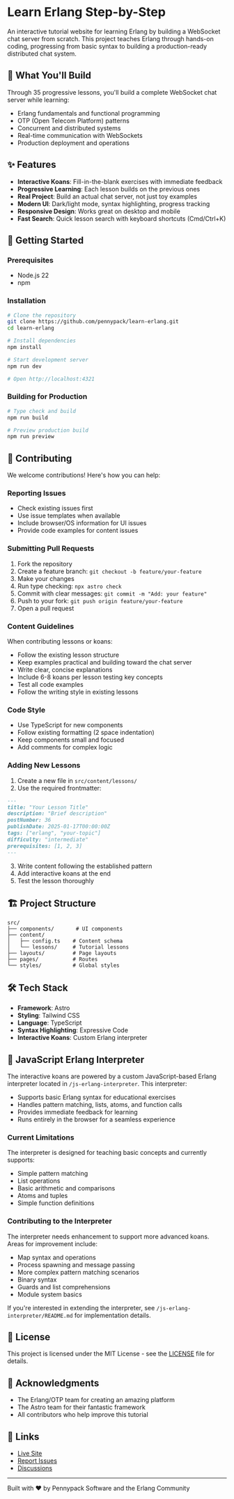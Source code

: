 # Learn Erlang Step-by-Step

An interactive tutorial website for learning Erlang by building a WebSocket chat server from scratch. This project teaches Erlang through hands-on coding, progressing from basic syntax to building a production-ready distributed chat system.

## 🎯 What You'll Build

Through 35 progressive lessons, you'll build a complete WebSocket chat server while learning:

- Erlang fundamentals and functional programming
- OTP (Open Telecom Platform) patterns
- Concurrent and distributed systems
- Real-time communication with WebSockets
- Production deployment and operations

## ✨ Features

- **Interactive Koans**: Fill-in-the-blank exercises with immediate feedback
- **Progressive Learning**: Each lesson builds on the previous ones
- **Real Project**: Build an actual chat server, not just toy examples
- **Modern UI**: Dark/light mode, syntax highlighting, progress tracking
- **Responsive Design**: Works great on desktop and mobile
- **Fast Search**: Quick lesson search with keyboard shortcuts (Cmd/Ctrl+K)

## 🚀 Getting Started

### Prerequisites

- Node.js 22
- npm

### Installation

```bash
# Clone the repository
git clone https://github.com/pennypack/learn-erlang.git
cd learn-erlang

# Install dependencies
npm install

# Start development server
npm run dev

# Open http://localhost:4321
```

### Building for Production

```bash
# Type check and build
npm run build

# Preview production build
npm run preview
```

## 📝 Contributing

We welcome contributions! Here's how you can help:

### Reporting Issues

- Check existing issues first
- Use issue templates when available
- Include browser/OS information for UI issues
- Provide code examples for content issues

### Submitting Pull Requests

1. Fork the repository
2. Create a feature branch: `git checkout -b feature/your-feature`
3. Make your changes
4. Run type checking: `npx astro check`
5. Commit with clear messages: `git commit -m "Add: your feature"`
6. Push to your fork: `git push origin feature/your-feature`
7. Open a pull request

### Content Guidelines

When contributing lessons or koans:

- Follow the existing lesson structure
- Keep examples practical and building toward the chat server
- Write clear, concise explanations
- Include 6-8 koans per lesson testing key concepts
- Test all code examples
- Follow the writing style in existing lessons

### Code Style

- Use TypeScript for new components
- Follow existing formatting (2 space indentation)
- Keep components small and focused
- Add comments for complex logic

### Adding New Lessons

1. Create a new file in `src/content/lessons/`
2. Use the required frontmatter:

```markdown
---
title: "Your Lesson Title"
description: "Brief description"
postNumber: 36
publishDate: 2025-01-17T00:00:00Z
tags: ["erlang", "your-topic"]
difficulty: "intermediate"
prerequisites: [1, 2, 3]
---
```

3. Write content following the established pattern
4. Add interactive koans at the end
5. Test the lesson thoroughly

## 🏗️ Project Structure

```
src/
├── components/       # UI components
├── content/
│   ├── config.ts    # Content schema
│   └── lessons/     # Tutorial lessons
├── layouts/         # Page layouts
├── pages/           # Routes
└── styles/          # Global styles
```

## 🛠️ Tech Stack

- **Framework**: Astro
- **Styling**: Tailwind CSS
- **Language**: TypeScript
- **Syntax Highlighting**: Expressive Code
- **Interactive Koans**: Custom Erlang interpreter

## 🧮 JavaScript Erlang Interpreter

The interactive koans are powered by a custom JavaScript-based Erlang interpreter located in `/js-erlang-interpreter`. This interpreter:

- Supports basic Erlang syntax for educational exercises
- Handles pattern matching, lists, atoms, and function calls
- Provides immediate feedback for learning
- Runs entirely in the browser for a seamless experience

### Current Limitations

The interpreter is designed for teaching basic concepts and currently supports:
- Simple pattern matching
- List operations
- Basic arithmetic and comparisons
- Atoms and tuples
- Simple function definitions

### Contributing to the Interpreter

The interpreter needs enhancement to support more advanced koans. Areas for improvement include:
- Map syntax and operations
- Process spawning and message passing
- More complex pattern matching scenarios
- Binary syntax
- Guards and list comprehensions
- Module system basics

If you're interested in extending the interpreter, see `/js-erlang-interpreter/README.md` for implementation details.

## 📄 License

This project is licensed under the MIT License - see the [LICENSE](LICENSE) file for details.

## 🙏 Acknowledgments

- The Erlang/OTP team for creating an amazing platform
- The Astro team for their fantastic framework
- All contributors who help improve this tutorial

## 🔗 Links

- [Live Site](https://learnerlang.com)
- [Report Issues](https://github.com/pennypack/learn-erlang/issues)
- [Discussions](https://github.com/pennypack/learn-erlang/discussions)

---

Built with ❤️ by Pennypack Software and the Erlang Community

